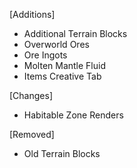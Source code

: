[Additions]

 - Additional Terrain Blocks
 - Overworld Ores
 - Ore Ingots
 - Molten Mantle Fluid
 - Items Creative Tab
 
 [Changes]

 - Habitable Zone Renders
 
 [Removed]
 
 - Old Terrain Blocks
